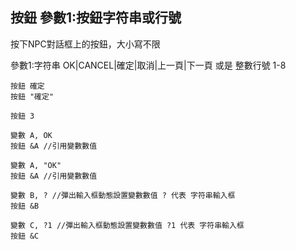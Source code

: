 
## 按鈕 參數1:按鈕字符串或行號
按下NPC對話框上的按鈕，大小寫不限

參數1:字符串 OK|CANCEL|確定|取消|上一頁|下一頁 或是 整數行號 1-8


```
按鈕 確定
按鈕 "確定"

按鈕 3

變數 A, OK
按鈕 &A //引用變數數值

變數 A, "OK"
按鈕 &A //引用變數數值

變數 B, ? //彈出輸入框動態設置變數數值 ? 代表 字符串輸入框
按鈕 &B

變數 C, ?1 //彈出輸入框動態設置變數數值 ?1 代表 字符串輸入框
按鈕 &C
```
